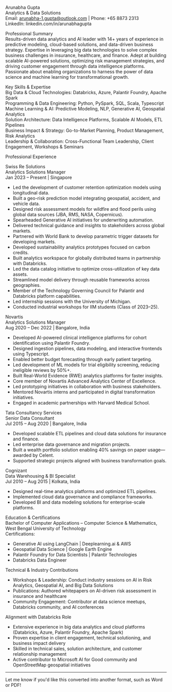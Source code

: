 Arunabha Gupta  
Analytics & Data Solutions  
Email: arunabha-1.gupta@outlook.com | Phone: +65 8873 2313  
LinkedIn: linkedin.com/in/arunabhagupta  

Professional Summary  
Results-driven data analytics and AI leader with 14+ years of experience in predictive modeling, cloud-based solutions, and data-driven business strategy. Expertise in leveraging big data technologies to solve complex business challenges in insurance, healthcare, and finance. Adept at building scalable AI-powered solutions, optimizing risk management strategies, and driving customer engagement through data intelligence platforms. Passionate about enabling organizations to harness the power of data science and machine learning for transformational growth.

Key Skills & Expertise  
Big Data & Cloud Technologies: Databricks, Azure, Palantir Foundry, Apache Spark  
Programming & Data Engineering: Python, PySpark, SQL, Scala, Typescript  
Machine Learning & AI: Predictive Modeling, NLP, Generative AI, Geospatial Analytics  
Solution Architecture: Data Intelligence Platforms, Scalable AI Models, ETL Pipelines  
Business Impact & Strategy: Go-to-Market Planning, Product Management, Risk Analytics  
Leadership & Collaboration: Cross-Functional Team Leadership, Client Engagement, Workshops & Seminars  

Professional Experience  

Swiss Re Solutions  
Analytics Solutions Manager  
Jan 2023 – Present | Singapore  
- Led the development of customer retention optimization models using longitudinal data.  
- Built a geo-risk prediction model integrating geospatial, accident, and vehicle data.  
- Designed risk assessment models for wildfire and flood perils using global data sources (JBA, RMS, NASA, Copernicus).  
- Spearheaded Generative AI initiatives for underwriting automation.  
- Delivered technical guidance and insights to stakeholders across global markets.  
- Partnered with World Bank to develop parametric trigger datasets for developing markets.  
- Developed sustainability analytics prototypes focused on carbon credits.  
- Built analytics workspace for globally distributed teams in partnership with Databricks.  
- Led the data catalog initiative to optimize cross-utilization of key data assets.  
- Streamlined model delivery through reusable frameworks across geographies.  
- Member of the Technology Governing Council for Palantir and Databricks platform capabilities.  
- Led internship sessions with the University of Michigan.  
- Conducted industrial workshops for IIM students (Class of 2023–25).  

Novartis  
Analytics Solutions Manager  
Aug 2020 – Dec 2022 | Bangalore, India  
- Developed AI-powered clinical intelligence platforms for cohort identification using Palantir Foundry.  
- Designed ingestion pipelines, data modeling, and interactive frontends using Typescript.  
- Enabled better budget forecasting through early patient targeting.  
- Led development of ML models for trial eligibility screening, reducing ineligible reviews by 50%+.  
- Built Real-World Evidence (RWE) analytics platforms for faster insights.  
- Core member of Novartis Advanced Analytics Center of Excellence.  
- Led prototyping initiatives in collaboration with business stakeholders.  
- Mentored Novartis interns and participated in digital transformation initiatives.  
- Engaged in academic partnerships with Harvard Medical School.  

Tata Consultancy Services  
Senior Data Consultant  
Jul 2015 – Aug 2020 | Bangalore, India  
- Developed scalable ETL pipelines and cloud data solutions for insurance and finance.  
- Led enterprise data governance and migration projects.  
- Built a wealth portfolio solution enabling 40% savings on paper usage—awarded by Celent.  
- Supported strategic projects aligned with business transformation goals.  

Cognizant  
Data Warehousing & BI Specialist  
Jul 2010 – Aug 2015 | Kolkata, India  
- Designed real-time analytics platforms and optimized ETL pipelines.  
- Implemented cloud data governance and compliance frameworks.  
- Developed BI and data modeling solutions for enterprise-scale platforms.  

Education & Certifications  
Bachelor of Computer Applications – Computer Science & Mathematics, West Bengal University of Technology  
Certifications:  
- Generative AI using LangChain | Deeplearning.ai & AWS  
- Geospatial Data Science | Google Earth Engine  
- Palantir Foundry for Data Scientists | Palantir Technologies  
- Databricks Data Engineer  

Technical & Industry Contributions  
- Workshops & Leadership: Conduct industry sessions on AI in Risk Analytics, Geospatial AI, and Big Data Solutions  
- Publications: Authored whitepapers on AI-driven risk assessment in insurance and healthcare  
- Community Engagement: Contributor at data science meetups, Databricks community, and AI conferences  

Alignment with Databricks Role  
- Extensive experience in big data analytics and cloud platforms (Databricks, Azure, Palantir Foundry, Apache Spark)  
- Proven expertise in client engagement, technical solutioning, and business impact delivery  
- Skilled in technical sales, solution architecture, and customer relationship management  
- Active contributor to Microsoft AI for Good community and OpenStreetMap geospatial initiatives  

---

Let me know if you'd like this converted into another format, such as Word or PDF!

